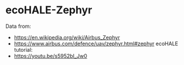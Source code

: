 # ecoHALE-Zephyr
 Data from:
 * https://en.wikipedia.org/wiki/Airbus_Zephyr 
 * https://www.airbus.com/defence/uav/zephyr.html#zephyr
 ecoHALE tutorial:
 * https://youtu.be/s5952bI_Jw0
     
    

